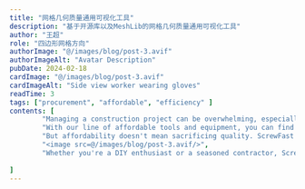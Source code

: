 ```yaml
---
title: "网格几何质量通用可视化工具"
description: "基于开源库以及MeshLib的网格几何质量通用可视化工具"
author: "王超"
role: "四边形网格方向"
authorImage: "@/images/blog/post-3.avif"
authorImageAlt: "Avatar Description"
pubDate: 2024-02-18
cardImage: "@/images/blog/post-3.avif"
cardImageAlt: "Side view worker wearing gloves"
readTime: 3
tags: ["procurement", "affordable", "efficiency" ]
contents: [
        "Managing a construction project can be overwhelming, especially when it comes to procurement. That's why ScrewFast is committed to simplifying the process and keeping your projects within budget.",
        "With our line of affordable tools and equipment, you can find everything you need without breaking the bank. Our user-centric design ensures that our products are easy to use, saving you time and frustration on the job site.",
        "But affordability doesn't mean sacrificing quality. ScrewFast products are built to last, providing reliable performance and durability when you need it most. And with our comprehensive documentation and tutorials, you can integrate our products seamlessly into your workflow, maximizing efficiency and productivity.",
        "<image src=@/images/blog/post-3.avif/>",
        "Whether you're a DIY enthusiast or a seasoned contractor, ScrewFast has the solutions you need to succeed. Experience the difference for yourself and see why ScrewFast is the trusted choice for hardware and construction needs."
        
]
---
```

